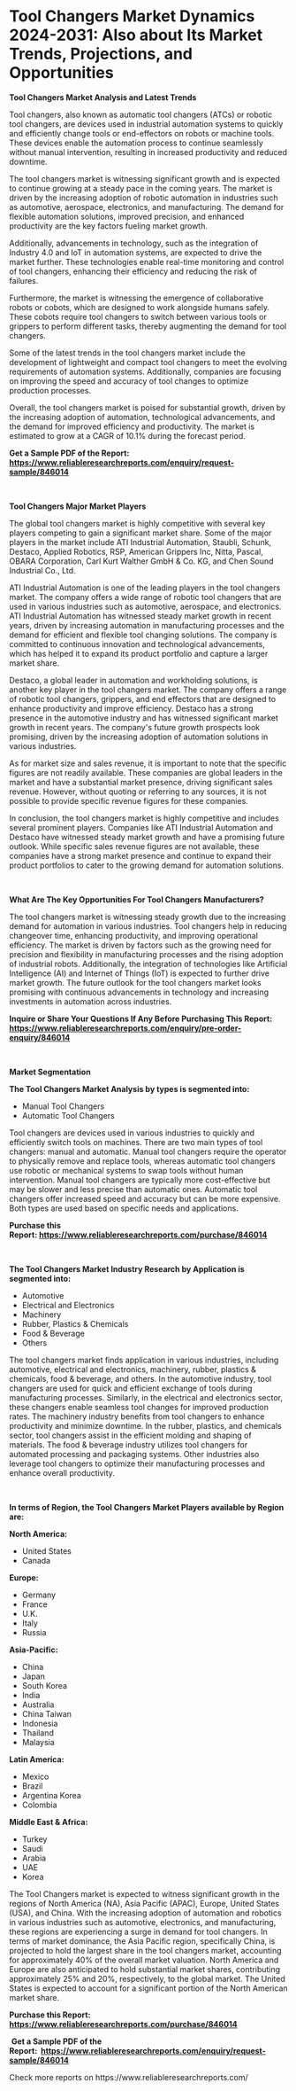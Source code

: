 <p><h1>Tool Changers Market Dynamics 2024-2031: Also about Its Market Trends, Projections, and Opportunities</h1></p><p><strong>Tool Changers Market Analysis and Latest Trends</strong></p>
<p><p>Tool changers, also known as automatic tool changers (ATCs) or robotic tool changers, are devices used in industrial automation systems to quickly and efficiently change tools or end-effectors on robots or machine tools. These devices enable the automation process to continue seamlessly without manual intervention, resulting in increased productivity and reduced downtime.</p><p>The tool changers market is witnessing significant growth and is expected to continue growing at a steady pace in the coming years. The market is driven by the increasing adoption of robotic automation in industries such as automotive, aerospace, electronics, and manufacturing. The demand for flexible automation solutions, improved precision, and enhanced productivity are the key factors fueling market growth.</p><p>Additionally, advancements in technology, such as the integration of Industry 4.0 and IoT in automation systems, are expected to drive the market further. These technologies enable real-time monitoring and control of tool changers, enhancing their efficiency and reducing the risk of failures.</p><p>Furthermore, the market is witnessing the emergence of collaborative robots or cobots, which are designed to work alongside humans safely. These cobots require tool changers to switch between various tools or grippers to perform different tasks, thereby augmenting the demand for tool changers.</p><p>Some of the latest trends in the tool changers market include the development of lightweight and compact tool changers to meet the evolving requirements of automation systems. Additionally, companies are focusing on improving the speed and accuracy of tool changes to optimize production processes.</p><p>Overall, the tool changers market is poised for substantial growth, driven by the increasing adoption of automation, technological advancements, and the demand for improved efficiency and productivity. The market is estimated to grow at a CAGR of 10.1% during the forecast period.</p></p>
<p><strong>Get a Sample PDF of the Report:&nbsp; <a href="https://www.reliableresearchreports.com/enquiry/request-sample/846014">https://www.reliableresearchreports.com/enquiry/request-sample/846014</a></strong></p>
<p>&nbsp;</p>
<p><strong>Tool Changers Major Market Players</strong></p>
<p><p>The global tool changers market is highly competitive with several key players competing to gain a significant market share. Some of the major players in the market include ATI Industrial Automation, Staubli, Schunk, Destaco, Applied Robotics, RSP, American Grippers Inc, Nitta, Pascal, OBARA Corporation, Carl Kurt Walther GmbH & Co. KG, and Chen Sound Industrial Co., Ltd.</p><p>ATI Industrial Automation is one of the leading players in the tool changers market. The company offers a wide range of robotic tool changers that are used in various industries such as automotive, aerospace, and electronics. ATI Industrial Automation has witnessed steady market growth in recent years, driven by increasing automation in manufacturing processes and the demand for efficient and flexible tool changing solutions. The company is committed to continuous innovation and technological advancements, which has helped it to expand its product portfolio and capture a larger market share. </p><p>Destaco, a global leader in automation and workholding solutions, is another key player in the tool changers market. The company offers a range of robotic tool changers, grippers, and end effectors that are designed to enhance productivity and improve efficiency. Destaco has a strong presence in the automotive industry and has witnessed significant market growth in recent years. The company's future growth prospects look promising, driven by the increasing adoption of automation solutions in various industries.</p><p>As for market size and sales revenue, it is important to note that the specific figures are not readily available. These companies are global leaders in the market and have a substantial market presence, driving significant sales revenue. However, without quoting or referring to any sources, it is not possible to provide specific revenue figures for these companies.</p><p>In conclusion, the tool changers market is highly competitive and includes several prominent players. Companies like ATI Industrial Automation and Destaco have witnessed steady market growth and have a promising future outlook. While specific sales revenue figures are not available, these companies have a strong market presence and continue to expand their product portfolios to cater to the growing demand for automation solutions.</p></p>
<p>&nbsp;</p>
<p><strong>What Are The Key Opportunities For Tool Changers Manufacturers?</strong></p>
<p><p>The tool changers market is witnessing steady growth due to the increasing demand for automation in various industries. Tool changers help in reducing changeover time, enhancing productivity, and improving operational efficiency. The market is driven by factors such as the growing need for precision and flexibility in manufacturing processes and the rising adoption of industrial robots. Additionally, the integration of technologies like Artificial Intelligence (AI) and Internet of Things (IoT) is expected to further drive market growth. The future outlook for the tool changers market looks promising with continuous advancements in technology and increasing investments in automation across industries.</p></p>
<p><strong>Inquire or Share Your Questions If Any Before Purchasing This Report: <a href="https://www.reliableresearchreports.com/enquiry/pre-order-enquiry/846014">https://www.reliableresearchreports.com/enquiry/pre-order-enquiry/846014</a></strong></p>
<p>&nbsp;</p>
<p><strong>Market Segmentation</strong></p>
<p><strong>The Tool Changers Market Analysis by types is segmented into:</strong></p>
<p><ul><li>Manual Tool Changers</li><li>Automatic Tool Changers</li></ul></p>
<p><p>Tool changers are devices used in various industries to quickly and efficiently switch tools on machines. There are two main types of tool changers: manual and automatic. Manual tool changers require the operator to physically remove and replace tools, whereas automatic tool changers use robotic or mechanical systems to swap tools without human intervention. Manual tool changers are typically more cost-effective but may be slower and less precise than automatic ones. Automatic tool changers offer increased speed and accuracy but can be more expensive. Both types are used based on specific needs and applications.</p></p>
<p><strong>Purchase this Report:&nbsp;<a href="https://www.reliableresearchreports.com/purchase/846014">https://www.reliableresearchreports.com/purchase/846014</a></strong></p>
<p>&nbsp;</p>
<p><strong>The Tool Changers Market Industry Research by Application is segmented into:</strong></p>
<p><ul><li>Automotive</li><li>Electrical and Electronics</li><li>Machinery</li><li>Rubber, Plastics & Chemicals</li><li>Food & Beverage</li><li>Others</li></ul></p>
<p><p>The tool changers market finds application in various industries, including automotive, electrical and electronics, machinery, rubber, plastics & chemicals, food & beverage, and others. In the automotive industry, tool changers are used for quick and efficient exchange of tools during manufacturing processes. Similarly, in the electrical and electronics sector, these changers enable seamless tool changes for improved production rates. The machinery industry benefits from tool changers to enhance productivity and minimize downtime. In the rubber, plastics, and chemicals sector, tool changers assist in the efficient molding and shaping of materials. The food & beverage industry utilizes tool changers for automated processing and packaging systems. Other industries also leverage tool changers to optimize their manufacturing processes and enhance overall productivity.</p></p>
<p>&nbsp;</p>
<p><strong>In terms of Region, the Tool Changers Market Players available by Region are:</strong></p>
<p>
    <p> <strong> North America: </strong>
        <ul>
            <li>United States</li>
            <li>Canada</li>
        </ul>
        </p> 
    <p> <strong> Europe: </strong>
        <ul>
            <li>Germany</li>
            <li>France</li>
            <li>U.K.</li>
            <li>Italy</li>
            <li>Russia</li>
        </ul>
        </p> 
    <p> <strong> Asia-Pacific: </strong>
        <ul>
            <li>China</li>
            <li>Japan</li>
            <li>South Korea</li>
            <li>India</li>
            <li>Australia</li>
            <li>China Taiwan</li>
            <li>Indonesia</li>
            <li>Thailand</li>
            <li>Malaysia</li>
        </ul>
        </p> 
    <p> <strong> Latin America: </strong>
        <ul>
            <li>Mexico</li>
            <li>Brazil</li>
            <li>Argentina Korea</li>
            <li>Colombia</li>
        </ul>
        </p> 
    <p> <strong> Middle East & Africa: </strong>
        <ul>
            <li>Turkey</li>
            <li>Saudi</li>
            <li>Arabia</li>
            <li>UAE</li>
            <li>Korea</li>
        </ul>
    </p>
    </p>
<p><p>The Tool Changers market is expected to witness significant growth in the regions of North America (NA), Asia Pacific (APAC), Europe, United States (USA), and China. With the increasing adoption of automation and robotics in various industries such as automotive, electronics, and manufacturing, these regions are experiencing a surge in demand for tool changers. In terms of market dominance, the Asia Pacific region, specifically China, is projected to hold the largest share in the tool changers market, accounting for approximately 40% of the overall market valuation. North America and Europe are also anticipated to hold substantial market shares, contributing approximately 25% and 20%, respectively, to the global market. The United States is expected to account for a significant portion of the North American market share.</p></p>
<p><strong>Purchase this Report: <a href="https://www.reliableresearchreports.com/purchase/846014">https://www.reliableresearchreports.com/purchase/846014</a></strong></p>
<p>&nbsp;<strong>Get a Sample PDF of the Report:&nbsp;&nbsp;<a href="https://www.reliableresearchreports.com/enquiry/request-sample/846014">https://www.reliableresearchreports.com/enquiry/request-sample/846014</a></strong></p>
<p><strong></strong></p>
<p>Check more reports on https://www.reliableresearchreports.com/</p>